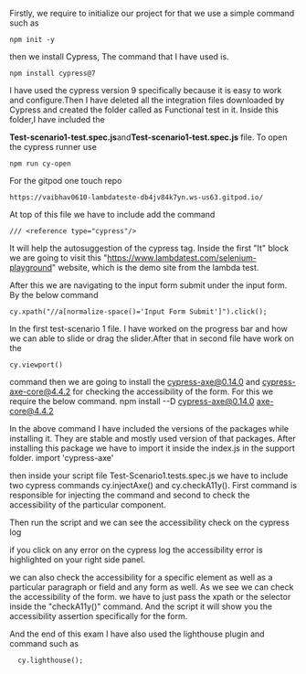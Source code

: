 
Firstly, we require to initialize our project for that we 
use a simple command such as 
    
    npm init -y
then we install Cypress, The command that I have used is.
    
    npm install cypress@7
I have used the cypress version 9 specifically because it is 
easy to work and configure.Then I have deleted all the integration files downloaded by Cypress and created the 
folder called as Functional test in it. Inside this folder,I have included the
 
**Test-scenario1-test.spec.js**and**Test-scenario1-test.spec.js**
file. 
To open the cypress runner use 
    
    npm run cy-open
    
For the gitpod one touch repo 

    https://vaibhav0610-lambdateste-db4jv84k7yn.ws-us63.gitpod.io/

At top of this file we have to include add the command

    /// <reference type="cypress"/>


It will help the autosuggestion of the cypress tag. Inside the first "It" block we are going to visit this "https://www.lambdatest.com/selenium-playground" website, which is the demo site from the lambda test.
 
After this we are navigating to the input form submit under the input form. By the below command

    cy.xpath("//a[normalize-space()='Input Form Submit']").click();

In the first test-scenario 1 file. I have worked on the progress bar and how we can able to slide or drag the 
slider.After that in second file have work on the 
    
    cy.viewport() 
    
command then we are going to install the cypress-axe@0.14.0 and cypress-axe-core@4.4.2 for checking the accessibility of the form. For this we require the below command.
npm install --D cypress-axe@0.14.0 axe-core@4.4.2

In the above command I have included the versions of the packages while installing it. They are stable and mostly used version of that packages. After installing this package we have to import it inside the index.js in the support folder.
import 'cypress-axe'
 
then inside your script file Test-Scenario1.tests.spec.js we have to include two cypress commands  cy.injectAxe() and cy.checkA11y(). First command is responsible for injecting the command and second to check the accessibility of the particular component.
 

Then run the script and we can see the accessibility check on the cypress log 
 
if you click on any error on the cypress log the accessibility error is highlighted on your right side panel.
 
we can also check the accessibility for a specific element as well as a particular paragraph or field and any form as well. As we see we can check the accessibility of the form. we have to just pass the xpath or the selector inside the "checkA11y()" command.
And the script it will show you the accessibility assertion specifically for the form.
 
And the end of this exam I have also used the lighthouse plugin and command such as 
      
      cy.lighthouse();
